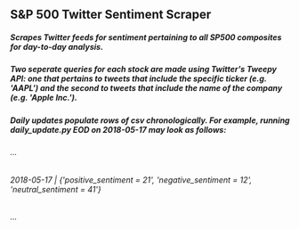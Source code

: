 ## S&P 500 Twitter Sentiment Scraper

##### Scrapes Twitter feeds for sentiment pertaining to all SP500 composites for day-to-day analysis.

##### Two seperate queries for each stock are made using Twitter's Tweepy API: one that pertains to tweets that include the specific ticker (e.g. 'AAPL') and the second to tweets that include the name of the company (e.g. 'Apple Inc.').

##### Daily updates populate rows of csv chronologically. For example, running daily_update.py EOD on 2018-05-17 may look as follows:

######     ...
###### 2018-05-17 | {'positive_sentiment = 21', 'negative_sentiment = 12', 'neutral_sentiment = 41'}
######     ...
